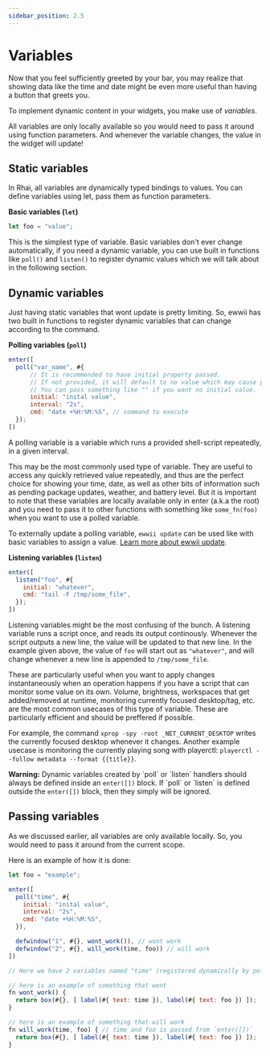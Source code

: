 ```yaml
---
sidebar_position: 2.5
---
```


# Variables

Now that you feel sufficiently greeted by your bar, you may realize that showing data like the time and date might be even more useful than having a button that greets you.

To implement dynamic content in your widgets, you make use of _variables_.

All variables are only locally available so you would need to pass it around using function parameters. And whenever the variable changes, the value in the widget will update!

## Static variables

In Rhai, all variables are dynamically typed bindings to values. You can define variables using let, pass them as function parameters.

**Basic variables (`let`)**

```js
let foo = "value";
```

This is the simplest type of variable.
Basic variables don't ever change automatically, if you need a dynamic variable, you can use built in functions like `poll()` and `listen()` to register dynamic values which we will talk about in the following section.

## Dynamic variables

Just having static variables that wont update is pretty limiting. So, ewwii has two built in functions to register dynamic variables that can change according to the command.

**Polling variables (`poll`)**

```js
enter([
  poll("var_name", #{
      // It is recommended to have initial property passed.
      // If not provided, it will default to no value which may cause problems when used.
      // You can pass something like "" if you want no initial value.
      initial: "inital value",
      interval: "2s",
      cmd: "date +%H:%M:%S", // command to execute
  });
])
```

A polling variable is a variable which runs a provided shell-script repeatedly, in a given interval.

This may be the most commonly used type of variable.
They are useful to access any quickly retrieved value repeatedly,
and thus are the perfect choice for showing your time, date, as well as other bits of information such as pending package updates, weather, and battery level.
But it is important to note that these variables are locally available only in enter (a.k.a the root) and you need to pass it to other functions with something like `some_fn(foo)` when you want to use a polled variable.

<!-- You can also specify an initial-value. This should prevent ewwii from waiting for the result of a given command during startup, thus
making the startup time faster. -->

To externally update a polling variable, `ewwii update` can be used like with basic variables to assign a value. [Learn more about ewwii update](../commands/update.md).

**Listening variables (`listen`)**

```js
enter([
  listen("foo", #{
    initial: "whatever",
    cmd: "tail -F /tmp/some_file",
  });
])
```

Listening variables might be the most confusing of the bunch.
A listening variable runs a script once, and reads its output continously.
Whenever the script outputs a new line, the value will be updated to that new line.
In the example given above, the value of `foo` will start out as `"whatever"`, and will change whenever a new line is appended to `/tmp/some_file`.

These are particularly useful when you want to apply changes instantaneously when an operation happens if you have a script
that can monitor some value on its own. Volume, brightness, workspaces that get added/removed at runtime,
monitoring currently focused desktop/tag, etc. are the most common usecases of this type of variable.
These are particularly efficient and should be preffered if possible.

For example, the command `xprop -spy -root _NET_CURRENT_DESKTOP` writes the currently focused desktop whenever it changes.
Another example usecase is monitoring the currently playing song with playerctl: `playerctl --follow metadata --format {{title}}`.

<!--
**Built-in "magic" variables**

In addition to defining your own variables, ewwii provides some values for you to use out of the box.
These include values such as your CPU and RAM usage.
These mostly contain their data as JSON, which you can then get using the [json access syntax](expression_language.md).
All available magic variables are listed [here](magic-vars.md). -->

<div class="warning">
<strong>Warning:</strong> Dynamic variables created by `poll` or `listen` handlers
should always be defined inside an <code>enter([])</code> block. 
If `poll` or `listen` is defined outside the <code>enter([])</code> block, then they simply will be ignored.
</div>

## Passing variables

As we discussed earlier, all variables are only available locally. So, you would need to pass it around from the current scope.

Here is an example of how it is done:

```js
let foo = "example";

enter([
  poll("time", #{
    initial: "inital value",
    interval: "2s",
    cmd: "date +%H:%M:%S",
  }),

  defwindow("1", #{}, wont_work()), // wont work
  defwindow("2", #{}, will_work(time, foo)) // will work
])

// Here we have 2 variables named "time" (registered dynamically by poll) and foo (a static variable)

// here is an example of something that wont
fn wont_work() {
  return box(#{}, [ label(#{ text: time }), label(#{ text: foo }) ]);
}

// here is an example of something that will work
fn will_work(time, foo) { // time and foo is passed from `enter([])`
  return box(#{}, [ label(#{ text: time }), label(#{ text: foo }) ]);
}
```
